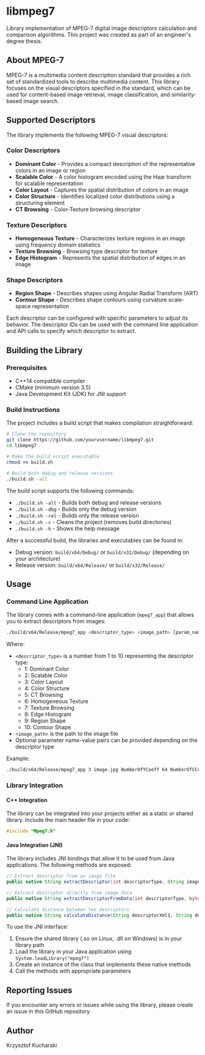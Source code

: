 # libmpeg7

Library implementation of MPEG-7 digital image descriptors calculation and comparison algorithms. This project was created as part of an engineer's degree thesis.

## About MPEG-7

MPEG-7 is a multimedia content description standard that provides a rich set of standardized tools to describe multimedia content. This library focuses on the visual descriptors specified in the standard, which can be used for content-based image retrieval, image classification, and similarity-based image search.

## Supported Descriptors

The library implements the following MPEG-7 visual descriptors:

### Color Descriptors
- **Dominant Color** - Provides a compact description of the representative colors in an image or region
- **Scalable Color** - A color histogram encoded using the Haar transform for scalable representation
- **Color Layout** - Captures the spatial distribution of colors in an image
- **Color Structure** - Identifies localized color distributions using a structuring element
- **CT Browsing** - Color-Texture browsing descriptor

### Texture Descriptors
- **Homogeneous Texture** - Characterizes texture regions in an image using frequency domain statistics
- **Texture Browsing** - Browsing type descriptor for texture
- **Edge Histogram** - Represents the spatial distribution of edges in an image

### Shape Descriptors
- **Region Shape** - Describes shapes using Angular Radial Transform (ART)
- **Contour Shape** - Describes shape contours using curvature scale-space representation

Each descriptor can be configured with specific parameters to adjust its behavior. The descriptor IDs can be used with the command line application and API calls to specify which descriptor to extract.

## Building the Library

### Prerequisites
- C++14 compatible compiler
- CMake (minimum version 3.5)
- Java Development Kit (JDK) for JNI support

### Build Instructions

The project includes a build script that makes compilation straightforward:

```bash
# Clone the repository
git clone https://github.com/yourusername/libmpeg7.git
cd libmpeg7

# Make the build script executable
chmod +x build.sh

# Build both debug and release versions
./build.sh -all
```

The build script supports the following commands:

- `./build.sh -all` - Builds both debug and release versions
- `./build.sh -dbg` - Builds only the debug version
- `./build.sh -rel` - Builds only the release version
- `./build.sh -c` - Cleans the project (removes build directories)
- `./build.sh -h` - Shows the help message

After a successful build, the libraries and executables can be found in:
- Debug version: `build/x64/Debug/` or `build/x32/Debug/` (depending on your architecture)
- Release version: `build/x64/Release/` or `build/x32/Release/`

## Usage

### Command Line Application

The library comes with a command-line application (`mpeg7_app`) that allows you to extract descriptors from images:

```bash
./build/x64/Release/mpeg7_app <descriptor_type> <image_path> [param_name param_value ...]
```

Where:
- `<descriptor_type>` is a number from 1 to 10 representing the descriptor type:
  - 1: Dominant Color
  - 2: Scalable Color
  - 3: Color Layout
  - 4: Color Structure
  - 5: CT Browsing
  - 6: Homogeneous Texture
  - 7: Texture Browsing
  - 8: Edge Histogram
  - 9: Region Shape
  - 10: Contour Shape
- `<image_path>` is the path to the image file
- Optional parameter name-value pairs can be provided depending on the descriptor type

Example:
```bash
./build/x64/Release/mpeg7_app 3 image.jpg NumberOfYCoeff 64 NumberOfCCoeff 64
```

### Library Integration

#### C++ Integration

The library can be integrated into your projects either as a static or shared library. Include the main header file in your code:

```cpp
#include "Mpeg7.h"
```

#### Java Integration (JNI)

The library includes JNI bindings that allow it to be used from Java applications. The following methods are exposed:

```java
// Extract descriptor from an image file
public native String extractDescriptor(int descriptorType, String imagePath, String[] parameters);

// Extract descriptor directly from image data
public native String extractDescriptorFromData(int descriptorType, byte[] imageData, String[] parameters);

// Calculate distance between two descriptors
public native String calculateDistance(String descriptorXml1, String descriptorXml2, String[] parameters);
```

To use the JNI interface:
1. Ensure the shared library (.so on Linux, .dll on Windows) is in your library path
2. Load the library in your Java application using `System.loadLibrary("mpeg7")`
3. Create an instance of the class that implements these native methods
4. Call the methods with appropriate parameters

## Reporting Issues

If you encounter any errors or issues while using the library, please create an issue in this GitHub repository

## Author

Krzysztof Kucharski